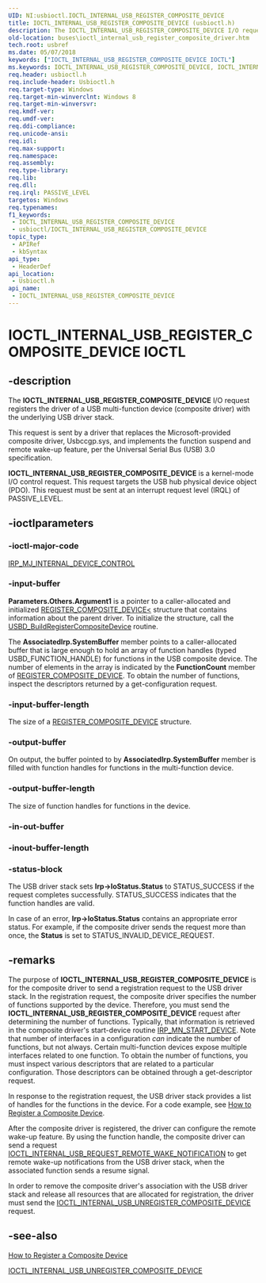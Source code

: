 ```yaml
---
UID: NI:usbioctl.IOCTL_INTERNAL_USB_REGISTER_COMPOSITE_DEVICE
title: IOCTL_INTERNAL_USB_REGISTER_COMPOSITE_DEVICE (usbioctl.h)
description: The IOCTL_INTERNAL_USB_REGISTER_COMPOSITE_DEVICE I/O request registers the driver of a USB multi-function device (composite driver) with the underlying USB driver stack.
old-location: buses\ioctl_internal_usb_register_composite_driver.htm
tech.root: usbref
ms.date: 05/07/2018
keywords: ["IOCTL_INTERNAL_USB_REGISTER_COMPOSITE_DEVICE IOCTL"]
ms.keywords: IOCTL_INTERNAL_USB_REGISTER_COMPOSITE_DEVICE, IOCTL_INTERNAL_USB_REGISTER_COMPOSITE_DEVICE control, IOCTL_INTERNAL_USB_REGISTER_COMPOSITE_DEVICE control code [Buses], buses.ioctl_internal_usb_register_composite_driver, usbioctl/IOCTL_INTERNAL_USB_REGISTER_COMPOSITE_DEVICE
req.header: usbioctl.h
req.include-header: Usbioctl.h
req.target-type: Windows
req.target-min-winverclnt: Windows 8
req.target-min-winversvr: 
req.kmdf-ver: 
req.umdf-ver: 
req.ddi-compliance: 
req.unicode-ansi: 
req.idl: 
req.max-support: 
req.namespace: 
req.assembly: 
req.type-library: 
req.lib: 
req.dll: 
req.irql: PASSIVE_LEVEL
targetos: Windows
req.typenames: 
f1_keywords:
 - IOCTL_INTERNAL_USB_REGISTER_COMPOSITE_DEVICE
 - usbioctl/IOCTL_INTERNAL_USB_REGISTER_COMPOSITE_DEVICE
topic_type:
 - APIRef
 - kbSyntax
api_type:
 - HeaderDef
api_location:
 - Usbioctl.h
api_name:
 - IOCTL_INTERNAL_USB_REGISTER_COMPOSITE_DEVICE
---
```


# IOCTL_INTERNAL_USB_REGISTER_COMPOSITE_DEVICE IOCTL

## -description

The **IOCTL_INTERNAL_USB_REGISTER_COMPOSITE_DEVICE** 
   I/O request registers the driver of a USB  multi-function device (composite driver) with the underlying USB driver stack.

This request is sent by a driver that replaces the Microsoft-provided composite driver, Usbccgp.sys, and implements the function suspend and remote wake-up feature, per the Universal Serial Bus (USB) 3.0 specification.

**IOCTL_INTERNAL_USB_REGISTER_COMPOSITE_DEVICE** is a kernel-mode I/O control request. This request targets the USB hub physical device object (PDO). This request must be sent at an interrupt request level (IRQL) of PASSIVE_LEVEL.

## -ioctlparameters

### -ioctl-major-code

[IRP_MJ_INTERNAL_DEVICE_CONTROL](/windows-hardware/drivers/kernel/irp-mj-internal-device-control)

### -input-buffer

**Parameters.Others.Argument1** is a pointer to a caller-allocated and initialized [REGISTER_COMPOSITE_DEVICE<](../usbdlib/ns-usbdlib-_register_composite_device.md) structure that contains information about the parent driver. To initialize the structure, call the [USBD_BuildRegisterCompositeDevice](../usbdlib/nf-usbdlib-usbd_buildregistercompositedevice.md) routine.

The **AssociatedIrp.SystemBuffer** member points to a caller-allocated buffer that is large enough to hold an array of function handles (typed USBD_FUNCTION_HANDLE) for functions in the USB composite device. The number of elements in the array is indicated by the **FunctionCount** member of [REGISTER_COMPOSITE_DEVICE](../usbdlib/ns-usbdlib-_register_composite_device.md). To obtain the number of functions, inspect the descriptors returned by a get-configuration request.

### -input-buffer-length

The size of a [REGISTER_COMPOSITE_DEVICE](../usbdlib/ns-usbdlib-_register_composite_device.md) structure.

### -output-buffer

On output, the buffer pointed to by **AssociatedIrp.SystemBuffer** member is filled with function handles for functions in the multi-function device.

### -output-buffer-length

The size of function handles for functions in the device.

### -in-out-buffer

### -inout-buffer-length

### -status-block

The USB driver stack sets **Irp->IoStatus.Status** to STATUS_SUCCESS if the request completes successfully. STATUS_SUCCESS indicates that the function handles are valid.

In case of an error,  **Irp->IoStatus.Status** contains an appropriate error status. For example, if the composite driver sends the request more than once, the **Status** is set to STATUS_INVALID_DEVICE_REQUEST.

## -remarks

The purpose of **IOCTL_INTERNAL_USB_REGISTER_COMPOSITE_DEVICE** is for the composite driver to send a registration request to the USB driver stack. In the registration request, the composite driver specifies the number of functions supported by the device. Therefore, you must send the **IOCTL_INTERNAL_USB_REGISTER_COMPOSITE_DEVICE** request  after determining the number of functions.  Typically, that information is retrieved in the composite driver's start-device routine [IRP_MN_START_DEVICE](/windows-hardware/drivers/kernel/irp-mn-start-device). Note that number of interfaces in a configuration *can* indicate the number of functions, but not always. Certain multi-function devices expose multiple interfaces related to one function. To obtain the number of functions, you must inspect various descriptors that are related to a particular configuration. Those descriptors can be obtained through a get-descriptor request.

In response to the registration request, the USB driver stack provides a list of handles for the functions in the device. For a code example, see [How to Register a Composite Device](/windows-hardware/drivers/usbcon/register-a-composite-driver).

After the composite driver is registered, the driver can configure the remote wake-up feature. By using the function handle, the composite driver can send a request [IOCTL_INTERNAL_USB_REQUEST_REMOTE_WAKE_NOTIFICATION](./ni-usbioctl-ioctl_internal_usb_request_remote_wake_notification.md) to get remote wake-up notifications from the USB driver stack, when the associated function sends a resume signal.

In order to remove the composite driver's association with the USB driver stack and release all resources that are allocated for registration, the driver must send the [IOCTL_INTERNAL_USB_UNREGISTER_COMPOSITE_DEVICE](./ni-usbioctl-ioctl_internal_usb_unregister_composite_device.md) request.

## -see-also

[How to Register a Composite Device](/windows-hardware/drivers/usbcon/register-a-composite-driver)

[IOCTL_INTERNAL_USB_UNREGISTER_COMPOSITE_DEVICE](./ni-usbioctl-ioctl_internal_usb_unregister_composite_device.md)
